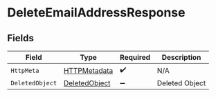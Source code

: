 # DeleteEmailAddressResponse


## Fields

| Field                                                     | Type                                                      | Required                                                  | Description                                               |
| --------------------------------------------------------- | --------------------------------------------------------- | --------------------------------------------------------- | --------------------------------------------------------- |
| `HttpMeta`                                                | [HTTPMetadata](../../Models/Components/HTTPMetadata.md)   | :heavy_check_mark:                                        | N/A                                                       |
| `DeletedObject`                                           | [DeletedObject](../../Models/Components/DeletedObject.md) | :heavy_minus_sign:                                        | Deleted Object                                            |